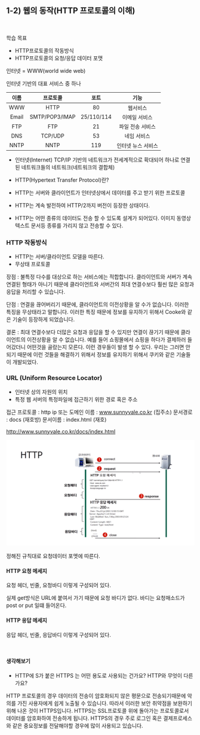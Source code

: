 ## 1-2) 웹의 동작(HTTP 프로토콜의 이해)

<br/>


학습 목표
   - HTTP프로토콜의 작동방식
   - HTTP프로토콜의 요청/응답 데이터 포맷


인터넷 = WWW(world wide web)

인터넷 기반의 대표 서비스 중 하나

|  <center>이름</center> |  <center>프로토콜</center> |  <center>포트</center> |  <center>기능</center> |
|:--------|:--------:|--------:|--------:|
| <center> WWW </center> | <center> HTTP </center> | <center> 80 </center> | <center> 웹서비스 </center> |
| <center> Email </center> | <center> SMTP/POP3/IMAP | </center> 25/110/114 |<center>이메일 서비스 </center> | 
| <center>FTP </center> | <center> FTP </center> | <center> 21 </center> | <center>파일 전송 서비스 </center> |
| <center>DNS </center> | <center> TCP/UDP </center> | <center> 53 </center> | <center>네임 서비스 </center> |
| <center>NNTP </center> | <center> NNTP </center> | <center> 119 </center> | <center>인터넷 뉴스 서비스 </center> |



   - 인터넷(Internet)
   TCP/IP 기반의 네트워크가 전세계적으로 확대되어 하나로 연결된 네트워크들의 네트워크(네트워크의 결합체)

   - HTTP(Hypertext Transfer Protocol)란?

   - HTTP는 서버와 클라이언트가 인터넷상에서 데이터를 주고 받기 위한 프로토콜
   - HTTP는 계속 발전하여 HTTP/2까지 버전이 등장한 상태이다.
   - HTTP는 어떤 종류의 데이터도 전송 할 수 있도록 설계가 되어있다. 이미지 동영상
  텍스트 문서등 종류를 가리지 않고 전송할 수 있다.

  
### HTTP 작동방식
- HTTP는 서버/클라이언트 모델을 따른다.
- 무상태 프로토콜

장점 : 불특정 다수를 대상으로 하는 서비스에는 적합합니다. 클라이언트와 서버가 계속 연결된 형태가 아니기 때문에 클라이언트와 서버간의 최대 연결수보다 훨씬 많은 요청과 응답을 처리할 수 있습니다.

단점 : 연결을 끊어버리기 때문에, 클라이언트의 이전상황을 알 수가 없습니다. 이러한 특징을 무상태라고 말합니다. 이러한 특징 때문에 정보를 유지하기 위해서 Cooke와 같은 기술이 등장하게 되었습니다.

결론 : 최대 연결수보다 더많은 요청과 응답을 할 수 있지만 연결이 끊기기 때문에 클라이언트의 이전상황을 알 수 없습니다. 예를 들어 쇼핑몰에서 쇼핑을 하다가 결제하러 들어갔더니 어떤것을 골랐는지 모른다. 이런 경우들이 발생 할 수 있다. 우리는 그러면 안되기 때문에 이런 것들을 해결하기 위해서 정보를 유지하기 위해서 쿠키와 같은 기술들이 개발되었다.


### URL (Uniform Resource Locator)
   - 인터넷 상의 자원의 위치
   - 특정 웹 서버의 특정파일에 접근하기 위한 경로 혹은 주소

접근 프로토콜 : http 
ip 또는 도메인 이름 : www.sunnyvale.co.kr  (집주소)
문서경로 : docs  (재호방)
문서이름 : index.html (재호)

http://www.sunnyvale.co.kr/docs/index.html


![HTTP](./img/HTTP.png)

정해진 규칙대로 요청데이터 포멧에 따른다.

#### HTTP 요청 메세지

요청 헤더, 빈줄, 요청바디 이렇게 구성되어 있다.

실제 get방식은 URL에 붙여서 가기 때문에 요청 바디가 없다.
바디는 요청매소드가 post or put 일떄 들어온다.

#### HTTP 응답 메세지

응답 헤더, 빈줄, 응답바디 이렇게 구성되어 있다.

<br/>

#### 생각해보기

   - HTTP에 S가 붙은 HTTPS 는 어떤 용도로 사용되는 건가요? HTTP와 무엇이 다른가요?

HTTP 프로토콜의 경우 데이터의 전송이 암호화되지 않은 평문으로 전송되기때문에 악의를 가진 사용자에게 쉽게 노출될 수 있습니다. 따라서 이러한 보안 취약점을 보완하기위해 나온 것이 HTTPS입니다. HTTPS는 SSL프로토콜 위에 돌아가는 프로토콜로서 데이터를 암호화하여 전송하게 됩니다. HTTPS의 경우 주로 로그인 혹은 결제프로세스와 같은 중요정보를 전달해야할 경우에 많이 사용되고 있습니다. 


































